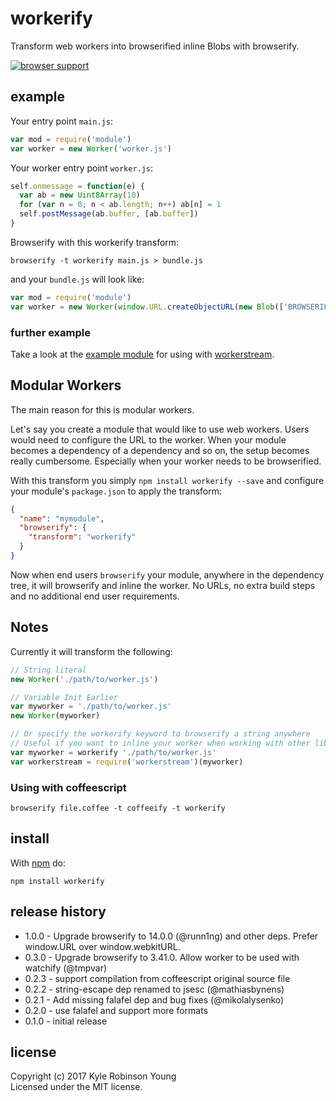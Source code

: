 # workerify

Transform web workers into browserified inline Blobs with browserify.

[![browser support](https://ci.testling.com/shama/workerify.png)](https://ci.testling.com/shama/workerify)

## example

Your entry point `main.js`:
```js
var mod = require('module')
var worker = new Worker('worker.js')
```

Your worker entry point `worker.js`:
```js
self.onmessage = function(e) {
  var ab = new Uint8Array(10)
  for (var n = 0; n < ab.length; n++) ab[n] = 1
  self.postMessage(ab.buffer, [ab.buffer])
}
```

Browserify with this workerify transform:
```shell
browserify -t workerify main.js > bundle.js
```

and your `bundle.js` will look like:
```js
var mod = require('module')
var worker = new Worker(window.URL.createObjectURL(new Blob(['BROWSERIFIED CONTENTS OF worker.js'])));
```

### further example
Take a look at the [example module](https://github.com/shama/workerify/tree/master/example) for using with [workerstream](https://github.com/maxogden/workerstream).

## Modular Workers
The main reason for this is modular workers.

Let's say you create a module that would like to use web workers. Users would
need to configure the URL to the worker. When your module becomes a dependency
of a dependency and so on, the setup becomes really cumbersome. Especially when
your worker needs to be browserified.

With this transform you simply `npm install workerify --save` and configure your
module's `package.json` to apply the transform:

``` json
{
  "name": "mymodule",
  "browserify": {
    "transform": "workerify"
  }
}
```

Now when end users `browserify` your module, anywhere in the dependency tree, it
will browserify and inline the worker. No URLs, no extra build steps and no
additional end user requirements.

## Notes
Currently it will transform the following:

```js
// String literal
new Worker('./path/to/worker.js')

// Variable Init Earlier
var myworker = './path/to/worker.js'
new Worker(myworker)

// Or specify the workerify keyword to browserify a string anywhere
// Useful if you want to inline your worker when working with other libs
var myworker = workerify './path/to/worker.js'
var workerstream = require('workerstream')(myworker)
```

### Using with coffeescript

```shell
browserify file.coffee -t coffeeify -t workerify
```

## install

With [npm](https://npmjs.org) do:

```
npm install workerify
```

## release history
* 1.0.0 - Upgrade browserify to 14.0.0 (@runn1ng) and other deps. Prefer window.URL over window.webkitURL.
* 0.3.0 - Upgrade browserify to 3.41.0. Allow worker to be used with watchify (@tmpvar)
* 0.2.3 - support compilation from coffeescript original source file
* 0.2.2 - string-escape dep renamed to jsesc (@mathiasbynens)
* 0.2.1 - Add missing falafel dep and bug fixes (@mikolalysenko)
* 0.2.0 - use falafel and support more formats
* 0.1.0 - initial release

## license
Copyright (c) 2017 Kyle Robinson Young<br/>
Licensed under the MIT license.
